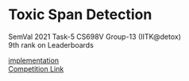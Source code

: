 # Toxic Span Detection
SemVal 2021 Task-5
CS698V Group-13 (IITK@detox)<br>
9th rank on Leaderboards
<!--
<object data="https://github.com/samyakjain3001/Toxic-Span-Detection/IITK@Detox_at_SemEval_2021_Task_5.pdf" type="application/pdf" width="700px" height="700px">
    <embed src="https://github.com/samyakjain3001/Toxic-Span-Detection/IITK@Detox_at_SemEval_2021_Task_5.pdf">
        <p><a href="https://github.com/samyakjain3001/Toxic-Span-Detection/IITK@Detox_at_SemEval_2021_Task_5.pdf">Download PDF</a>.</p>
    </embed>
</object>
-->
[implementation](https://github.com/architb1703/Toxic_Span)<br>
[Competition Link](https://competitions.codalab.org/competitions/25623)

<object data="/IITK@Detox_at_SemEval_2021_Task_5.pdf" type="application/pdf" width="100%">
</object>
